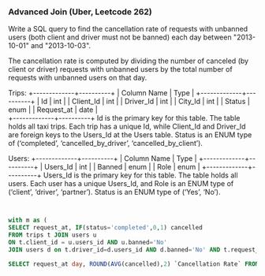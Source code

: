 ### Advanced Join (Uber, Leetcode 262)

Write a SQL query to find the cancellation rate of requests with unbanned users (both client and driver must not be banned) each day between "2013-10-01" and "2013-10-03".

The cancellation rate is computed by dividing the number of canceled (by client or driver) requests with unbanned users by the total number of requests with unbanned users on that day.

Trips:
+-------------+----------+
| Column Name | Type     |
+-------------+----------+
| Id          | int      |
| Client_Id   | int      |
| Driver_Id   | int      |
| City_Id     | int      |
| Status      | enum     |
| Request_at  | date     |     
+-------------+----------+
Id is the primary key for this table.
The table holds all taxi trips. Each trip has a unique Id, while Client_Id and Driver_Id are foreign keys to the Users_Id at the Users table.
Status is an ENUM type of (‘completed’, ‘cancelled_by_driver’, ‘cancelled_by_client’).

Users:
+-------------+----------+
| Column Name | Type     |
+-------------+----------+
| Users_Id    | int      |
| Banned      | enum     |
| Role        | enum     |
+-------------+----------+
Users_Id is the primary key for this table.
The table holds all users. Each user has a unique Users_Id, and Role is an ENUM type of (‘client’, ‘driver’, ‘partner’).
Status is an ENUM type of (‘Yes’, ‘No’).

```sql


with m as (
SELECT request_at, IF(status='completed',0,1) cancelled 
FROM trips t JOIN users u 
ON t.client_id = u.users_id AND u.banned='No' 
JOIN users d on t.driver_id=d.users_id AND d.banned='No' AND t.request_at BETWEEN "2013-10-01" AND "2013-10-03")

SELECT request_at day, ROUND(AVG(cancelled),2) `Cancellation Rate` FROM m GROUP BY request_at ORDER BY request_at
```
